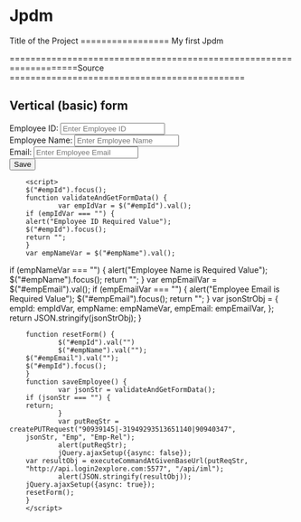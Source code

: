 # Jpdm
Title of the Project  =================   My first Jpdm


===================================================================Source =============================================
<!DOCTYPE html>
<!--
To change this license header, choose License Headers in Project Properties.
To change this template file, choose Tools | Templates
and open the template in the editor.
-->
<html lang="en">
    <head>
        <title>Bootstrap Example</title>
        <meta charset="utf-8">
        <meta name="viewport" content="width=device-width, initial-scale=1">
        <link rel="stylesheet" href="https://maxcdn.bootstrapcdn.com/bootstrap/3.4.1/css/bootstrap.min.css">
        <script src="https://ajax.googleapis.com/ajax/libs/jquery/3.5.1/jquery.min.js"></script>
        <script src="https://maxcdn.bootstrapcdn.com/bootstrap/3.4.1/js/bootstrap.min.js"></script>
        <script src="https://login2explore.com/jpdb/resources/js/0.0.3/jpdb-commons.js"></script>
    </head>
    <body>
<div class="container">
<h2>Vertical (basic) form</h2>
        <form id="empForm" method="post">
        <div class="form-group">
        <span><label for="empId">Employee ID:</label> <label id="empIdMsg">
        </label></span>
        <input type="text" class="form-control" name="empId" id="empId"
        placeholder="Enter Employee ID" required>
        </div>
        <div class="form-group">
        <label for="empName">Employee Name:</label>
        <input type="text" class="form-control" id="empName"
        placeholder="Enter Employee Name" name="empName">
        </div>
        <div class="form-group">
<label for="empEmail">Email:</label>
<input type="email" class="form-control" id="empEmail"
        placeholder="Enter Employee Email" name="empEmail">
        </div>
        <input type="button" class="btn btn-primary" id="empSave" value="Save"
        onclick="saveEmployee();">
        </form>
        </div>
        
        <script>
        $("#empId").focus();
        function validateAndGetFormData() {
                var empIdVar = $("#empId").val();
        if (empIdVar === "") {
        alert("Employee ID Required Value");
        $("#empId").focus();
        return "";
        }
        var empNameVar = $("#empName").val();
if (empNameVar === "") {
                alert("Employee Name is Required Value");
        $("#empName").focus();
        return "";
        }
        var empEmailVar = $("#empEmail").val();
        if (empEmailVar === "") {
                alert("Employee Email is Required Value");
        $("#empEmail").focus();
        return "";
        }
        var jsonStrObj = {
                empId: empIdVar,
                empName: empNameVar,
                empEmail: empEmailVar,
        };
        return JSON.stringify(jsonStrObj);
        }
        
        function resetForm() {
                $("#empId").val("")
                $("#empName").val("");
        $("#empEmail").val("");
        $("#empId").focus();
        }
        function saveEmployee() {
                var jsonStr = validateAndGetFormData();
        if (jsonStr === "") {
        return;
                }
                var putReqStr = createPUTRequest("90939145|-31949293513651140|90940347",
        jsonStr, "Emp", "Emp-Rel");
                alert(putReqStr);
                jQuery.ajaxSetup({async: false});
        var resultObj = executeCommandAtGivenBaseUrl(putReqStr,
        "http://api.login2explore.com:5577", "/api/iml");
                alert(JSON.stringify(resultObj));
        jQuery.ajaxSetup({async: true});
        resetForm();
        }
        </script>

</body>
</html>

